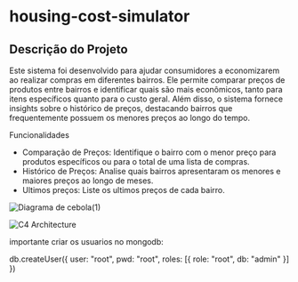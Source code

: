 # housing-cost-simulator

## Descrição do Projeto
Este sistema foi desenvolvido para ajudar consumidores a economizarem ao realizar compras em diferentes bairros. Ele permite comparar preços de produtos entre bairros e identificar quais são mais econômicos, tanto para itens específicos quanto para o custo geral. Além disso, o sistema fornece insights sobre o histórico de preços, destacando bairros que frequentemente possuem os menores preços ao longo do tempo.

Funcionalidades
- Comparação de Preços: Identifique o bairro com o menor preço para produtos específicos ou para o total de uma lista de compras.
- Histórico de Preços: Analise quais bairros apresentaram os menores e maiores preços ao longo de meses.
- Ultimos preços: Liste os ultimos preços de cada bairro.

![Diagrama de cebola(1)](https://github.com/user-attachments/assets/22747a19-56e0-40b8-b7fc-2228089fb933)

![C4 Architecture](https://github.com/user-attachments/assets/e5c81911-c3fb-416e-afb8-0a2478e20840)



importante criar os usuarios no mongodb:

db.createUser({
user: "root",
pwd: "root",
roles: [{ role: "root", db: "admin" }]
})
